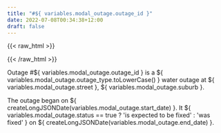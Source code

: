 ```yaml
---
title: "#${ variables.modal_outage.outage_id }"
date: 2022-07-08T00:34:38+12:00
draft: false
---
```

{{< raw_html >}}
<div id="map" ref="map"></div>
{{< /raw_html >}}

Outage #${ variables.modal_outage.outage_id } is a ${ variables.modal_outage.outage_type.toLowerCase() } water outage at ${ variables.modal_outage.street }, ${ variables.modal_outage.suburb }.

The outage began on ${ createLongJSONDate(variables.modal_outage.start_date) }. It ${ variables.modal_outage.status == true ? 'is expected to be fixed' : 'was fixed' } on ${ createLongJSONDate(variables.modal_outage.end_date) }.